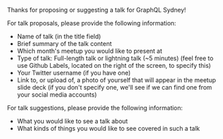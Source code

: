 Thanks for proposing or suggesting a talk for GraphQL Sydney!

For talk proposals, please provide the following information:

- Name of talk (in the title field)
- Brief summary of the talk content
- Which month's meetup you would like to present at
- Type of talk: Full-length talk or lightning talk (~5 minutes)
  (feel free to use Github Labels, located on the right of the screen, to specify this)
- Your Twitter username (if you have one)
- Link to, or upload of, a photo of yourself that will appear in the meetup slide deck
  (if you don't specify one, we'll see if we can find one from your social media accounts)

For talk suggestions, please provide the following information:

- What you would like to see a talk about
- What kinds of things you would like to see covered in such a talk

